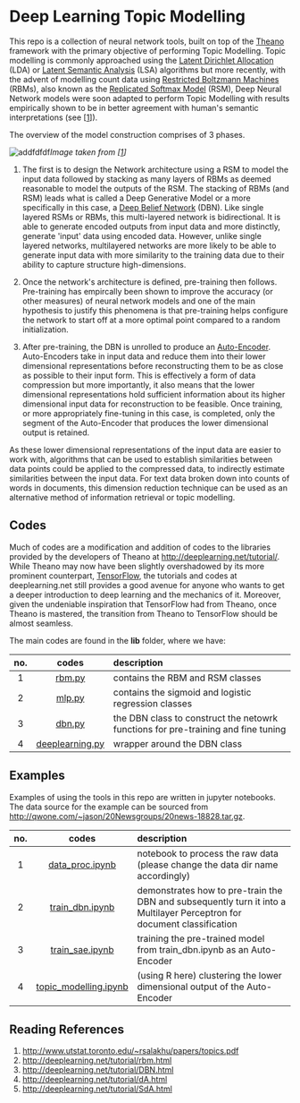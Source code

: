 # Deep Learning Topic Modelling
This repo is a collection of neural network tools, built on top of the [Theano](http://deeplearning.net/software/theano/) framework with the primary objective of performing Topic Modelling. Topic modelling is commonly approached using the [Latent Dirichlet Allocation](https://www.cs.princeton.edu/~blei/papers/BleiNgJordan2003.pdf) (LDA) or [Latent Semantic Analysis](https://en.wikipedia.org/wiki/Latent_semantic_analysis) (LSA) algorithms but more recently, with the advent of modelling count data using [Restricted Boltzmann Machines](https://en.wikipedia.org/wiki/Restricted_Boltzmann_machine) (RBMs), also known as the [Replicated Softmax Model](https://papers.nips.cc/paper/3856-replicated-softmax-an-undirected-topic-model.pdf) (RSM), Deep Neural Network models were soon adapted to perform Topic Modelling with results empirically shown to be in better agreement with human's semantic interpretations (see [[1](http://www.utstat.toronto.edu/~rsalakhu/papers/topics.pdf)]). 

The overview of the model construction comprises of 3 phases.

![addfdfdf](http://i.imgur.com/pVs5Rvb.png)_Image taken from [[1](http://www.utstat.toronto.edu/~rsalakhu/papers/topics.pdf)]_

1. The first is to design the Network architecture using a RSM to model the input data followed by stacking as many layers of RBMs as deemed reasonable to model the outputs of the RSM. The stacking of RBMs (and RSM) leads what is called a Deep Generative Model or a more specifically in this case, a [Deep Belief Network](http://deeplearning.net/tutorial/DBN.html) (DBN). Like single layered RSMs or RBMs, this multi-layered network is bidirectional. It is able to generate encoded outputs from input data and more distinctly, generate 'input' data using encoded data. However, unlike single layered networks, multilayered networks are more likely to be able to generate input data with more similarity to the training data due to their ability to capture structure high-dimensions.


2. Once the network's architecture is defined, pre-training then follows. Pre-training has empircally been shown to improve the accuracy (or other measures) of neural network models and one of the main hypothesis to justify this phenomena is that pre-training helps configure the network to start off at a more optimal point compared to a random initialization.


3. After pre-training, the DBN is unrolled to produce an [Auto-Encoder](http://deeplearning.net/tutorial/dA.html). Auto-Encoders take in input data and reduce them into their lower dimensional representations before reconstructing them to be as close as possible to their input form. This is effectively a form of data compression but more importantly, it also means that the lower dimensional representations hold sufficient information about its higher dimensional input data for reconstruction to be feasible. Once training, or more appropriately fine-tuning in this case, is completed, only the segment of the Auto-Encoder that produces the lower dimensional output is retained.


As these lower dimensional representations of the input data are easier to work with, algorithms that can be used to establish similarities between data points could be applied to the compressed data, to indirectly estimate similarities between the input data. For text data broken down into counts of words in documents, this dimension reduction technique can be used as an alternative method of information retrieval or topic modelling. 


## Codes
Much of codes are a modification and addition of codes to the libraries provided by the developers of Theano at http://deeplearning.net/tutorial/. While Theano may now have been slightly overshadowed by its more prominent counterpart, [TensorFlow](https://www.tensorflow.org/), the tutorials and codes at deeplearning.net still provides a good avenue for anyone who wants to get a deeper introduction to deep learning and the mechanics of it. Moreover, given the undeniable inspiration that TensorFlow had from Theano, once Theano is mastered, the transition from Theano to TensorFlow should be almost seamless.

The main codes are found in the **lib** folder, where we have:

|no.| codes| description |
|:-:|:-----:|:----|
|1  | [rbm.py](https://github.com/krenova/DeepLearningTopicModels/blob/master/lib/rbm.py) | contains the RBM and RSM classes |
|2  | [mlp.py](https://github.com/krenova/DeepLearningTopicModels/blob/master/lib/mlp.py) | contains the sigmoid and logistic regression classes |
|3  | [dbn.py](https://github.com/krenova/DeepLearningTopicModels/blob/master/lib/dbn.py) | the DBN class to construct the netowrk functions for pre-training and fine tuning|
|4  | [deeplearning.py](https://github.com/krenova/DeepLearningTopicModels/blob/master/lib/deeplearning.py)| wrapper around the DBN class|


## Examples
Examples of using the tools in this repo are written in jupyter notebooks. The data source for the example can be sourced from 
http://qwone.com/~jason/20Newsgroups/20news-18828.tar.gz.

|no.| codes| description |
|:-:|:-----:|:----|
|1  | [data_proc.ipynb](https://github.com/krenova/DeepLearningTopicModels/blob/master/notebooks/data_proc.ipynb) | notebook to process the raw data (please change the data dir name accordingly) |
|2  | [train_dbn.ipynb](https://github.com/krenova/DeepLearningTopicModels/blob/master/notebooks/train_dbn.ipynb) | demonstrates how to pre-train the DBN and subsequently turn it into a Multilayer Perceptron for document classification |
|3  | [train_sae.ipynb](https://github.com/krenova/DeepLearningTopicModels/blob/master/notebooks/train_sae.ipynb) | training the pre-trained model from train_dbn.ipynb as an Auto-Encoder |
|4  | [topic_modelling.ipynb](https://github.com/krenova/DeepLearningTopicModels/blob/master/notebooks/topic_modelling.ipynb)| (using R here) clustering the lower dimensional output of the Auto-Encoder|



## Reading References
1. http://www.utstat.toronto.edu/~rsalakhu/papers/topics.pdf
2. http://deeplearning.net/tutorial/rbm.html
3. http://deeplearning.net/tutorial/DBN.html
4. http://deeplearning.net/tutorial/dA.html
5. http://deeplearning.net/tutorial/SdA.html